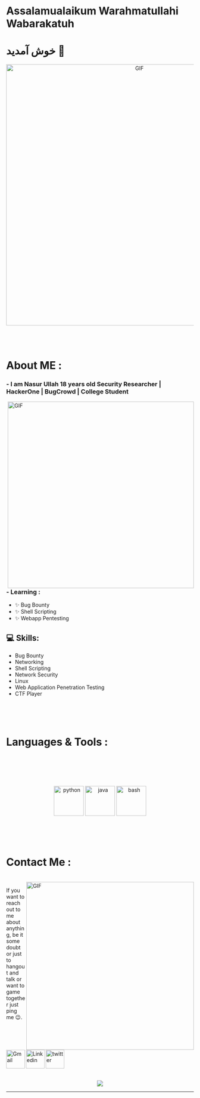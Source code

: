 # Assalamualaikum Warahmatullahi Wabarakatuh
# خوش آمدید 👳

<div align="center">
<img hight="300" width="700" alt="GIF" align="center" src="https://cdn.donmai.us/original/b8/70/b870a3599b11d7a932463f9baf6edbd0.gif">
</div>

</br>
</br>
</br>


# About ME :

### - I am **Nasur Ullah** 18 years  old Security Researcher | HackerOne | BugCrowd | College Student

<img hight="400" width="500" alt="GIF" align="right" src="https://giffiles.alphacoders.com/456/4560.gif">

### - Learning :
- ✨ Bug Bounty
- ✨ Shell Scripting
- ✨ Webapp Pentesting

## 💻 Skills:
- Bug Bounty
- Networking
- Shell Scripting
- Network Security
- Linux
- Web Application Penetration Testing 
- CTF Player 

</br>
</br>
</br>



# Languages & Tools :
</br>

<p align="center">
<br>
<br>
<br>
<!-- For more icons please follow  https://github.com/MikeCodesDotNET/ColoredBadges -->
<img src="https://cdn3.iconfinder.com/data/icons/logos-and-brands-adobe/512/267_Python-512.png" alt="python" width="80" hight="50">
<img src="https://cdn.iconscout.com/icon/free/png-512/java-23-225999.png" alt="java"  width="80" hight="50">
<img src="https://image.flaticon.com/icons/png/512/919/919837.png" alt="bash" width="80" hight="50">
</p>
</br>
</br>
</br>



# Contact Me :

<p>
 </br>


<img hight="320" width="450" align="right" alt="GIF" src="https://giffiles.alphacoders.com/931/93195.gif">


If you want to reach out to me about anything, be it some doubt or just to hangout and talk or want to game together just ping me 😉.

<a href="mailto:spy0x7@gmail.com">
 <img align="left" alt="Gmail" width="50" hight="100" src="https://upload.wikimedia.org/wikipedia/commons/thumb/8/8c/Gmail_Icon_%282013-2020%29.svg/1280px-Gmail_Icon_%282013-2020%29.svg.png" />
</a>
<a href="https://www.linkedin.com/in/spy0x7/">
  <img align="left" alt="Linkedin" width="50" hight="100" src="https://cliply.co/wp-content/uploads/2021/02/372102050_LINKEDIN_ICON_TRANSPARENT_1080.gif" />
 
<a href="https://twitter.com/Spy0x7/">
  <img align="left" alt="twitter" width="50" hight="100" src="http://assets.stickpng.com/images/580b57fcd9996e24bc43c53e.png" />
 </p>
 

</br>
</br>
</br>
</br>
</br>
</br>
</br>



<p align="center" >  
  <a href="https://github.com/anuraghazra/github-readme-stats"> 
<img  src="https://github-readme-stats.vercel.app/api?username=Spy0x7&&show_icons=true&theme=radical"/>
  </a>
  </p>

*************
